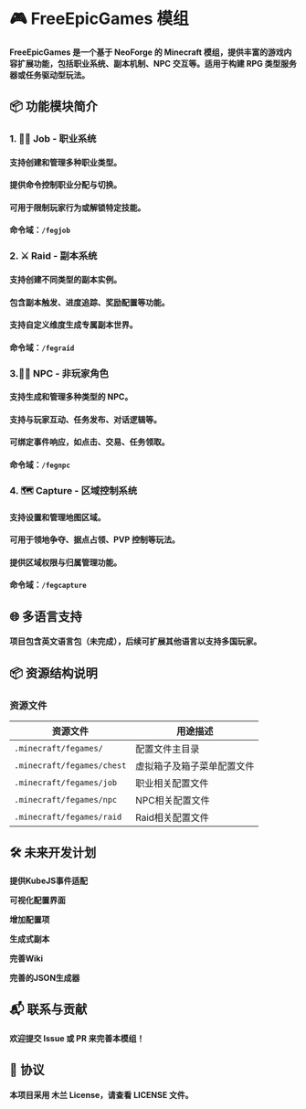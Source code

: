 # 🎮 FreeEpicGames 模组

#### FreeEpicGames 是一个基于 NeoForge 的 Minecraft 模组，提供丰富的游戏内容扩展功能，包括职业系统、副本机制、NPC 交互等。适用于构建 RPG 类型服务器或任务驱动型玩法。

## 📦 功能模块简介

### 1. 🧙‍♂️ Job - 职业系统

#### 支持创建和管理多种职业类型。

#### 提供命令控制职业分配与切换。

#### 可用于限制玩家行为或解锁特定技能。

#### 命令域：`/fegjob`

### 2. ⚔️ Raid - 副本系统

#### 支持创建不同类型的副本实例。

#### 包含副本触发、进度追踪、奖励配置等功能。

#### 支持自定义维度生成专属副本世界。

#### 命令域：`/fegraid`

### 3.🧍‍♂️ NPC - 非玩家角色

#### 支持生成和管理多种类型的 NPC。

#### 支持与玩家互动、任务发布、对话逻辑等。

#### 可绑定事件响应，如点击、交易、任务领取。

#### 命令域：`/fegnpc`

### 4. 🗺️ Capture - 区域控制系统

#### 支持设置和管理地图区域。

#### 可用于领地争夺、据点占领、PVP 控制等玩法。

#### 提供区域权限与归属管理功能。

#### 命令域：`/fegcapture`

## 🌐 多语言支持

#### 项目包含英文语言包（未完成），后续可扩展其他语言以支持多国玩家。

## 📦 资源结构说明

### 资源文件

| 资源文件                       | 用途描述          |
|----------------------------|---------------|
| `.minecraft/fegames/`      | 配置文件主目录       |
| `.minecraft/fegames/chest` | 虚拟箱子及箱子菜单配置文件 |
| `.minecraft/fegames/job`   | 职业相关配置文件      |
| `.minecraft/fegames/npc`   | NPC相关配置文件     |
| `.minecraft/fegames/raid`  | Raid相关配置文件    |

## 🛠️ 未来开发计划

**提供KubeJS事件适配**

**可视化配置界面**

**增加配置项**

**生成式副本**

**完善Wiki**

**完善的JSON生成器**

## 📬 联系与贡献

#### 欢迎提交 Issue 或 PR 来完善本模组！

## 📜 协议

#### 本项目采用 木兰 License，请查看 LICENSE 文件。
